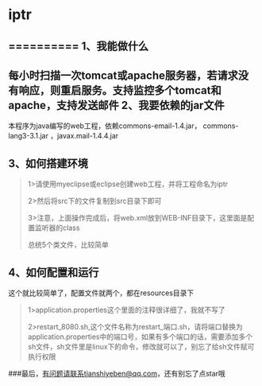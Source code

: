 # iptr
==========
1、我能做什么
-----------------------------------  
每小时扫描一次tomcat或apache服务器，若请求没有响应，则重启服务。支持监控多个tomcat和apache，支持发送邮件
2、我要依赖的jar文件
-----------------------------------  
本程序为java编写的web工程，依赖commons-email-1.4.jar， 	commons-lang3-3.1.jar   ，javax.mail-1.4.4.jar

3、如何搭建环境
----------------------------------- 
>1>请使用myeclipse或eclipse创建web工程，并将工程命名为iptr
> 
> 2>然后将src下的文件复制到src目录下即可
> 
> 3>注意，上面操作完成后，将web.xml放到WEB-INF目录下，这里面是配置监听器的class
> 
> 总统5个类文件，比较简单

4、如何配置和运行
----------------------------------- 
这个就比较简单了，配置文件就两个，都在resources目录下
>1>application.properties这个里面的注释很详细了，我就不写了
>
>2>restart_8080.sh,这个文件名称为restart_端口.sh，请将端口替换为application.properties中的端口号，如果有多个端口的话，需要添加多个sh文件，sh文件里是linux下的命令，修改就可以了，别忘了给sh文件赋可执行权限


###最后，有问题请联系tianshiyeben@qq.com，还有别忘了点star哦
